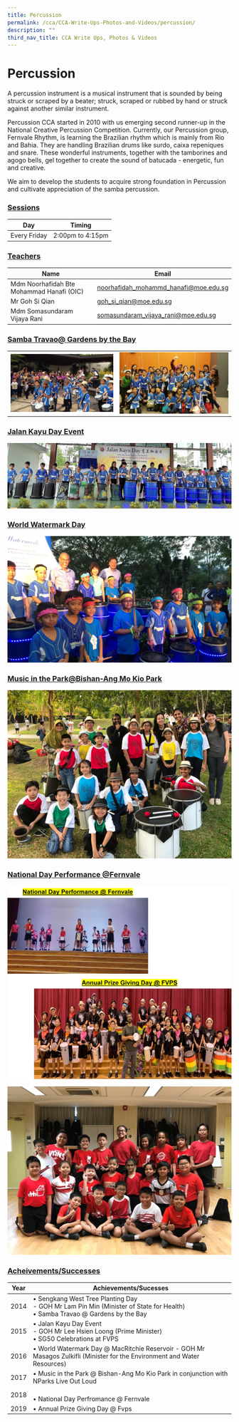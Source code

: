 ```yaml
---
title: Percussion
permalink: /cca/CCA-Write-Ups-Photos-and-Videos/percussion/
description: ""
third_nav_title: CCA Write Ups, Photos & Videos
---
```

# Percussion

A percussion instrument is a musical instrument that is sounded by being struck or scraped by a beater; struck, scraped or rubbed by hand or struck against another similar instrument.

Percussion CCA started in 2010 with us emerging second runner-up in the National Creative Percussion Competition. Currently, our Percussion group, Fernvale Rhythm, is learning the Brazilian rhythm which is mainly from Rio and Bahia. They are handling Brazilian drums like surdo, caixa repeniques and snare. These wonderful instruments, together with the tamborines and agogo bells, gel together to create the sound of batucada - energetic, fun and creative.

We aim to develop the students to acquire strong foundation in Percussion and cultivate appreciation of the samba percussion.

### <b><u>Sessions</u></b>

| Day           | Timing           |
|---------------|------------------|
| Every  Friday | 2:00pm to 4:15pm |

### <b><u>Teachers</u></b>

| Name                    | Email                         |
|-------------------------|-------------------------------|
| Mdm Noorhafidah Bte Mohammad Hanafi (OIC) | noorhafidah_mohammd_hanafi@moe.edu.sg |
| Mr Goh Si Qian       |  goh_si_qian@moe.edu.sg     |
| Mdm Somasundaram Vijaya Rani        |  somasundaram_vijaya_rani@moe.edu.sg      |

### <b><u>Samba Travao@ Gardens by the Bay</u></b>

|   |   |
|---|---|
| ![](/images/Cca/Percussion/pasted%20image%200%20(18).png)  | ![](/images/Cca/Percussion/pasted%20image%200%20(19).png)  |

### <b><u>Jalan Kayu Day Event</u></b>

![](/images/Cca/Percussion/pasted%20image%200%20(20).png)

### <b><u>World Watermark Day</u></b>

![](/images/Cca/Percussion/pasted%20image%200%20(21).png)

### <b><u>Music in the Park@Bishan-Ang Mo Kio Park</u></b>

![](/images/Cca/Percussion/pasted%20image%200%20(22).png)

### <b><u>National Day Performance @Fernvale</u></b>

![](/images/Cca/Percussion/3.jpg)

![](/images/Cca/Percussion/4.jpg)

### <b><u>Acheivements/Successes</u></b>

| Year  | Achievements/Sucesses                                                                                                        |
|-------|---------------------------------------|
| 2014  | • Sengkang West Tree Planting Day <br>- GOH Mr Lam Pin Min (Minister of State for Health)<br>• Samba Travao @ Gardens by the Bay |
| 2015  | • Jalan Kayu Day Event<br>- GOH Mr Lee Hsien Loong (Prime Minister)<br>• SG50 Celebrations at FVPS                               |
|  2016 |  • World Watermark Day @ MacRitchie Reservoir - GOH Mr Masagos Zulkifli (Minister for the Environment and Water Resources)     |
|  2017 |  • Music in the Park @ Bishan-Ang Mo Kio Park in conjunction with NParks Live Out Loud                                         |
| 2018  | <br> • National Day Perfromance @ Fernvale                                                                                     |
| 2019  |  • Annual Prize Giving Day @ Fvps                                                                                              |